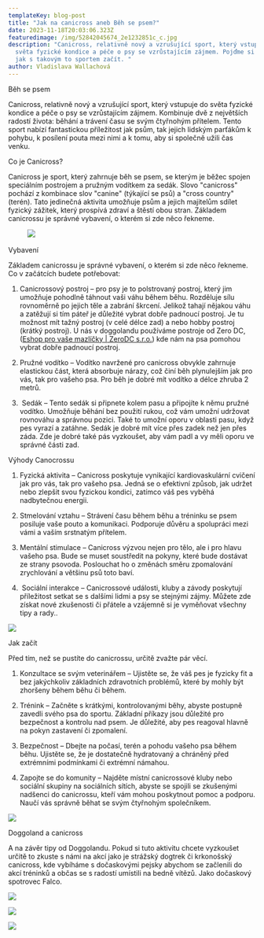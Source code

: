 ```yaml
---
templateKey: blog-post
title: "Jak na canicross aneb Běh se psem?"
date: 2023-11-18T20:03:06.323Z
featuredimage: /img/52842045674_2e1232851c_c.jpg
description: "Canicross, relativně nový a vzrušující sport, který vstupuje do
  světa fyzické kondice a péče o psy se vzrůstajícím zájmem. Pojďme si v popsat
  jak s takovým to sportem začít. "
author: Vladislava Wallachová
---
```

<!--StartFragment-->

Běh se psem



Canicross, relativně nový a vzrušující sport, který vstupuje do světa fyzické kondice a péče o psy se vzrůstajícím zájmem. Kombinuje dvě z největších radostí života: běhání a trávení času se svým čtyřnohým přítelem. Tento sport nabízí fantastickou příležitost jak psům, tak jejich lidským parťákům k pohybu, k posílení pouta mezi nimi a k tomu, aby si společně užili čas venku.



Co je Canicross?



Canicross je sport, který zahrnuje běh se psem, se kterým je běžec spojen speciálním postrojem a pružným vodítkem za sedák. Slovo "canicross" pochází z kombinace slov "canine" (týkající se psů) a "cross country" (terén). Tato jedinečná aktivita umožňuje psům a jejich majitelům sdílet fyzický zážitek, který prospívá zdraví a štěstí obou stran. Základem canicrossu je správné vybavení, o kterém si zde něco řekneme. 



          ![](https://lh7-us.googleusercontent.com/ScY-9VSHM60ypuH_5s3mfAaPNtkC8Iq3YOr28Z9s3U06-z_t_1jLyoxU7eRmqfoBSB8kq5fwNbtUozrAfoT24lBllw80zqK3PaC4g9abLTN3AjrQ9e0cl00Zp0mfhExuuWyS8a7SiwIl)



Vybavení

Základem canicrossu je správné vybavení, o kterém si zde něco řekneme. Co v začátcích budete potřebovat: 



1. Canicrossový postroj – pro psy je to polstrovaný postroj, který jim umožňuje pohodlně táhnout vaši váhu během běhu. Rozděluje sílu rovnoměrně po jejich těle a zabrání škrcení. Jelikož tahají nějakou váhu a zatěžují si tím páteř je důležité vybrat dobře padnoucí postroj. Je tu možnost mít tažný postroj (v celé délce zad) a nebo hobby postroj (krátký postroj). U nás v doggolandu používáme postroje od Zero DC, ([Eshop pro vaše mazlíčky | ZeroDC s.r.o.](https://www.zerodc.cz/cz/)) kde nám na psa pomohou vybrat dobře padnoucí postroj. 



2. Pružné vodítko – Vodítko navržené pro canicross obvykle zahrnuje elastickou část, která absorbuje nárazy, což činí běh plynulejším jak pro vás, tak pro vašeho psa. Pro běh je dobré mít vodítko a délce zhruba 2 metrů.



3.  Sedák – Tento sedák si připnete kolem pasu a připojíte k němu pružné vodítko. Umožňuje běhání bez použití rukou, což vám umožní udržovat rovnováhu a správnou pozici. Také to umožní oporu v oblasti pasu, když pes vyrazí a zatáhne. Sedák je dobré mít více přes zadek než jen přes záda. Zde je dobré také pás vyzkoušet, aby vám padl a vy měli oporu ve správné části zad.



Výhody Canocrossu



1. Fyzická aktivita – Canicross poskytuje vynikající kardiovaskulární cvičení jak pro vás, tak pro vašeho psa. Jedná se o efektivní způsob, jak udržet nebo zlepšit svou fyzickou kondici, zatímco váš pes vyběhá nadbytečnou energii.



2. Stmelování vztahu – Strávení času během běhu a tréninku se psem posiluje vaše pouto a komunikaci. Podporuje důvěru a spolupráci mezi vámi a vaším srstnatým přítelem. 



3. Mentální stimulace – Canicross výzvou nejen pro tělo, ale i pro hlavu vašeho psa. Bude se muset soustředit na pokyny, které bude dostávat ze strany psovoda. Poslouchat ho o změnách směru zpomalování zrychlování a většinu psů toto baví. 



4.  Sociální interakce – Canicrossové události, kluby a závody poskytují příležitost setkat se s dalšími lidmi a psy se stejnými zájmy. Můžete zde získat nové zkušenosti či přátele a vzájemně si je vyměňovat všechny tipy a rady..



![](https://lh7-us.googleusercontent.com/UlK5TuuNOxo4Vf1a2a2pUfCtmHkf80qEB_RccICs_mHp9rsNrXcL7_75K7uNhVriof27JxaOi45X9fmroYiIq6DYAvx1evZxQ0RwsIz_VKrtQ-k9OPopvayFf9QHg-zd-KKoJl4ciRls)



Jak začít



Před tím, než se pustíte do canicrossu, určitě zvažte pár věcí.



1. Konzultace se svým veterinářem – Ujistěte se, že váš pes je fyzicky fit a bez jakýchkoliv základních zdravotních problémů, které by mohly být zhoršeny během běhu či během.



2. Trénink – Začněte s krátkými, kontrolovanými běhy, abyste postupně zavedli svého psa do sportu. Základní příkazy jsou důležité pro bezpečnost a kontrolu nad psem. Je důležité, aby pes reagoval hlavně na pokyn zastavení či zpomalení. 



3. Bezpečnost – Dbejte na počasí, terén a pohodu vašeho psa během běhu. Ujistěte se, že je dostatečně hydratovaný a chráněný před extrémními podmínkami či extrémní námahou. 



4. Zapojte se do komunity – Najděte místní canicrossové kluby nebo sociální skupiny na sociálních sítích, abyste se spojili se zkušenými nadšenci do canicrossu, kteří vám mohou poskytnout pomoc a podporu. Naučí vás správně běhat se svým čtyřnohým společníkem. 

![](https://lh7-us.googleusercontent.com/gqzgbChxij5OLHmdhrZzkYndWMQIXGv-Q6co1A271Dho-KDTEvAc-O2ZkV3QazEDhzOyU2w9jWaO_S7kAwuZmzktI3NZvVVLDAYkkNaA6lXfEZ8Yj_Hkpk7ga5sD-hnT5UaANq93saXb)



<!--EndFragment-->

Doggoland a canicross



A na závěr tipy od Doggolandu. Pokud si tuto aktivitu chcete vyzkoušet určitě to zkuste s námi na akcí jako je strážský dogtrek či krkonošský canicross, kde vybíháme s dočaskovými pejsky abychom se začlenili do akcí tréninků a občas se s radostí umístili na bedně vítězů. Jako dočaskový spotrovec Falco. 



![](https://lh7-us.googleusercontent.com/-XABVIqHuWOskAyOjJzPUYwJwDgciSZ2L_WiamLG-uhYj18fhl6bTyn20mRNLLsGg4gTlaIYEXitMmH0Gf92VNrtOX2R9E1piXWmf2R4TVf2J0zyTknaApf1K5pBF_vvEFQbnDA_jCmt)

![](https://lh7-us.googleusercontent.com/Z3D-3HPftWCwZMutCgwge57YOvVC3A9bwnEDJmzYSdssBwSWUnfF4vuCddqRPIPKEAPTrr9YqeZc-Cuqk2eCtHafwgfLBGjvHTn4_iG4-rEF3OfiXuHV1lCqG4CxORTapvpwqX5NKjBP)

![](https://lh7-us.googleusercontent.com/sVbhClotJXeac1BNUYGooSSfOSVJLRTvmkAo7swgp3Yg5auwJOTm28VPrE2eWmIEVQm5unQfJ3RcGLh2HuDIlo0DngZMspcG0lK-RkkqMzHo8TiwvDSU9nh6oryZCiZxxObR8pejX6VY)



<!--EndFragment-->